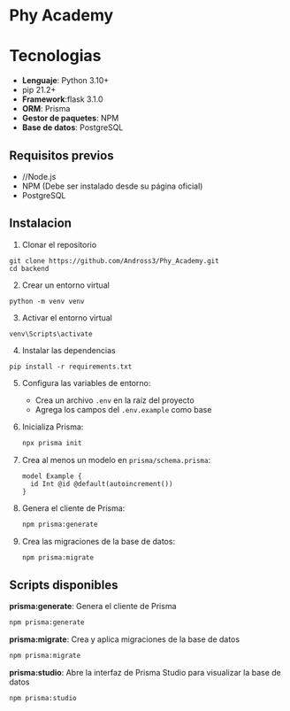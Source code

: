 # Phy Academy
# Tecnologias
- **Lenguaje**: Python 3.10+
- pip 21.2+
- **Framework**:flask 3.1.0
- **ORM**: Prisma
- **Gestor de paquetes**: NPM
- **Base de datos**: PostgreSQL

## Requisitos previos

- //Node.js
- NPM (Debe ser instalado desde su página oficial)
- PostgreSQL

## Instalacion
1. Clonar el repositorio
```
git clone https://github.com/Andross3/Phy_Academy.git
cd backend
```
2. Crear un entorno virtual 
```
python -m venv venv
```
3. Activar el entorno virtual
```
venv\Scripts\activate
```
4. Instalar las dependencias
```
pip install -r requirements.txt
```
5. Configura las variables de entorno:
   - Crea un archivo `.env` en la raíz del proyecto
   - Agrega los campos del `.env.example` como base
6. Inicializa Prisma:
   ```bash
   npx prisma init
   ```

7. Crea al menos un modelo en `prisma/schema.prisma`:
   ```prisma
   model Example {
     id Int @id @default(autoincrement())
   }
   ```

8. Genera el cliente de Prisma:
   ```bash
   npm prisma:generate
   ```

9. Crea las migraciones de la base de datos:
   ```bash
   npm prisma:migrate
   ```

## Scripts disponibles

**prisma:generate**: Genera el cliente de Prisma
  ```bash
  npm prisma:generate
  ```

 **prisma:migrate**: Crea y aplica migraciones de la base de datos
  ```bash
  npm prisma:migrate
  ```

 **prisma:studio**: Abre la interfaz de Prisma Studio para visualizar la base de datos
  ```bash
  npm prisma:studio
  ```